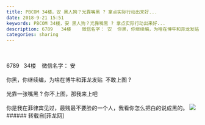 ```yaml
---
title: PBCOM 34楼，安 黑人狗？光靠嘴黑 ? 拿点实际行动出来好...
date: 2018-9-21 15:51
keywords: PBCOM 34楼，安 黑人狗？光靠嘴黑 ? 拿点实际行动出来好...
description: 6789   34楼    微信名字： 安  你黑，你继续编，为啥在博牛和菲龙发贴  不敢上图 ? 光靠一张嘴黑 ? 你不上图，那我来上吧 你是我在菲律宾见过，最贱最不要脸的一个人，我看你怎么把白的说成黑的。
categories: sharing
---
```

<td class="t_f" id="postmessage_1855657">

<br/>
<br/>
6789   34楼    微信名字： 安  <br/>
<br/>
你黑，你继续编，为啥在博牛和菲龙发贴  不敢上图 ? <br/>
<br/>
光靠一张嘴黑 ? 你不上图，那我来上吧 <br/>
<br/>
你是我在菲律宾见过，最贱最不要脸的一个人，我看你怎么把白的说成黑的。

<img aid="948807" data-cf-modified-b01f3714e05c2c59d092a21e-="" file="data/attachment/forum/201809/21/155046e9fzvdvvxd9fz8bq.jpg.thumb.jpg" id="aimg_948807" inpost="1" onclick="" onmouseover="" src="http://www.flw.ph/data/attachment/forum/201809/21/155046e9fzvdvvxd9fz8bq.jpg" style="cursor:pointer" zoomfile="data/attachment/forum/201809/21/155046e9fzvdvvxd9fz8bq.jpg"/>


<br/>
</td>
###### 转载自[菲龙网]